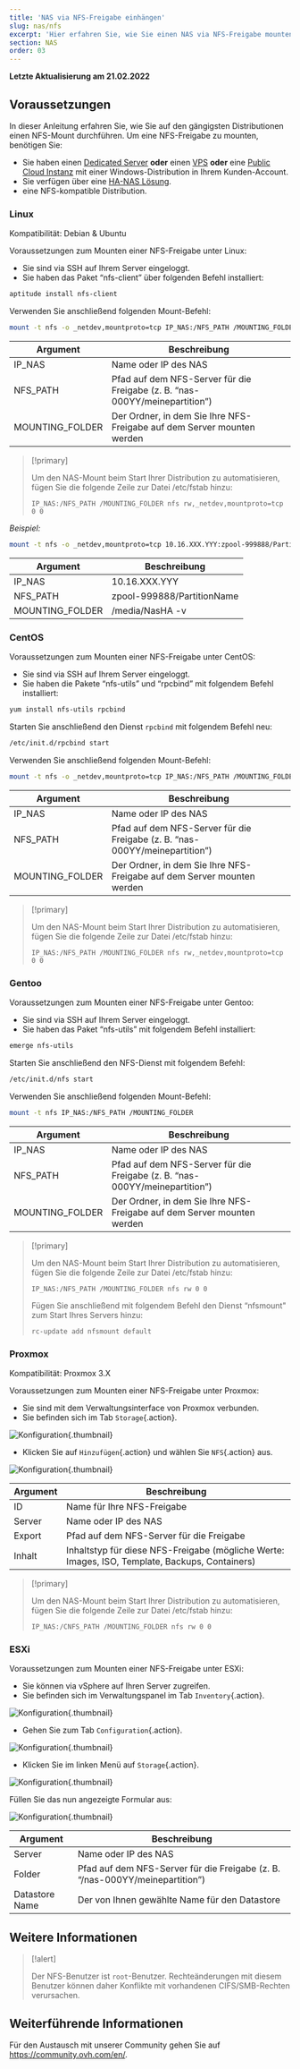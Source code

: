 ```yaml
---
title: 'NAS via NFS-Freigabe einhängen'
slug: nas/nfs
excerpt: 'Hier erfahren Sie, wie Sie einen NAS via NFS-Freigabe mounten.'
section: NAS
order: 03
---
```


**Letzte Aktualisierung am 21.02.2022**

## Voraussetzungen

In dieser Anleitung erfahren Sie, wie Sie auf den gängigsten Distributionen einen NFS-Mount durchführen. Um eine NFS-Freigabe zu mounten, benötigen Sie:

- Sie haben einen [Dedicated Server](https://www.ovhcloud.com/de/bare-metal/) **oder** einen [VPS](https://www.ovhcloud.com/de/vps/) **oder** eine [Public Cloud Instanz](https://www.ovhcloud.com/de/public-cloud/) mit einer Windows-Distribution in Ihrem Kunden-Account.
- Sie verfügen über eine [HA-NAS Lösung](https://www.ovh.de/nas/).
- eine NFS-kompatible Distribution.


### Linux

Kompatibilität: Debian & Ubuntu

Voraussetzungen zum Mounten einer NFS-Freigabe unter Linux:

- Sie sind via SSH auf Ihrem Server eingeloggt.
- Sie haben das Paket “nfs-client” über folgenden Befehl installiert:


```sh
aptitude install nfs-client
```

Verwenden Sie anschließend folgenden Mount-Befehl:


```sh
mount -t nfs -o _netdev,mountproto=tcp IP_NAS:/NFS_PATH /MOUNTING_FOLDER
```

|Argument|Beschreibung|
|---|---|
|IP_NAS|Name oder IP des NAS|
|NFS_PATH|Pfad auf dem NFS-Server für die Freigabe (z. B. “nas-000YY/meinepartition”)|
|MOUNTING_FOLDER|Der Ordner, in dem Sie Ihre NFS-Freigabe auf dem Server mounten werden|


> [!primary]
>
> Um den NAS-Mount beim Start Ihrer Distribution zu automatisieren, fügen Sie die folgende Zeile zur Datei /etc/fstab hinzu:
>
> ```
> IP_NAS:/NFS_PATH /MOUNTING_FOLDER nfs rw,_netdev,mountproto=tcp 0 0
> ```
>

*Beispiel:*

```sh
mount -t nfs -o _netdev,mountproto=tcp 10.16.XXX.YYY:zpool-999888/PartitionName /media/NasHA -v
```

|Argument|Beschreibung|
|---|---|
|IP_NAS|10.16.XXX.YYY|
|NFS_PATH|zpool-999888/PartitionName|
|MOUNTING_FOLDER|/media/NasHA -v|

### CentOS

Voraussetzungen zum Mounten einer NFS-Freigabe unter CentOS:

- Sie sind via SSH auf Ihrem Server eingeloggt.
- Sie haben die Pakete “nfs-utils” und “rpcbind” mit folgendem Befehl installiert:


```sh
yum install nfs-utils rpcbind
```

Starten Sie anschließend den Dienst `rpcbind` mit folgendem Befehl neu:


```sh
/etc/init.d/rpcbind start
```

Verwenden Sie anschließend folgenden Mount-Befehl:

```sh
mount -t nfs -o _netdev,mountproto=tcp IP_NAS:/NFS_PATH /MOUNTING_FOLDER
```

|Argument|Beschreibung|
|---|---|
|IP_NAS|Name oder IP des NAS|
|NFS_PATH|Pfad auf dem NFS-Server für die Freigabe (z. B. “nas-000YY/meinepartition”)|
|MOUNTING_FOLDER|Der Ordner, in dem Sie Ihre NFS-Freigabe auf dem Server mounten werden|


> [!primary]
>
> Um den NAS-Mount beim Start Ihrer Distribution zu automatisieren, fügen Sie die folgende Zeile zur Datei /etc/fstab hinzu:
>
> ```
> IP_NAS:/NFS_PATH /MOUNTING_FOLDER nfs rw,_netdev,mountproto=tcp 0 0
> ```
>

### Gentoo

Voraussetzungen zum Mounten einer NFS-Freigabe unter Gentoo:

- Sie sind via SSH auf Ihrem Server eingeloggt.
- Sie haben das Paket “nfs-utils” mit folgendem Befehl installiert:


```sh
emerge nfs-utils
```

Starten Sie anschließend den NFS-Dienst mit folgendem Befehl:

```sh
/etc/init.d/nfs start
```

Verwenden Sie anschließend folgenden Mount-Befehl:


```sh
mount -t nfs IP_NAS:/NFS_PATH /MOUNTING_FOLDER
```

|Argument|Beschreibung|
|---|---|
|IP_NAS|Name oder IP des NAS|
|NFS_PATH|Pfad auf dem NFS-Server für die Freigabe (z. B. “nas-000YY/meinepartition”)|
|MOUNTING_FOLDER|Der Ordner, in dem Sie Ihre NFS-Freigabe auf dem Server mounten werden|


> [!primary]
>
> Um den NAS-Mount beim Start Ihrer Distribution zu automatisieren, fügen Sie die folgende Zeile zur Datei /etc/fstab hinzu:
>
> ```
> IP_NAS:/NFS_PATH /MOUNTING_FOLDER nfs rw 0 0
> ```
>
> Fügen Sie anschließend mit folgendem Befehl den Dienst “nfsmount" zum Start Ihres Servers hinzu:
>
> ```
> rc-update add nfsmount default
> ```
>

### Proxmox

Kompatibilität: Proxmox 3.X

Voraussetzungen zum Mounten einer NFS-Freigabe unter Proxmox:

- Sie sind mit dem Verwaltungsinterface von Proxmox verbunden.
- Sie befinden sich im Tab `Storage`{.action}.


![Konfiguration](images/img_4647.jpg){.thumbnail}

- Klicken Sie auf `Hinzufügen`{.action} und wählen Sie `NFS`{.action} aus.


![Konfiguration](images/img_4648.jpg){.thumbnail}


|Argument|Beschreibung|
|---|---|
|ID|Name für Ihre NFS-Freigabe|
|Server|Name oder IP des NAS|
|Export|Pfad auf dem NFS-Server für die Freigabe|
|Inhalt|Inhaltstyp für diese NFS-Freigabe (mögliche Werte: Images, ISO, Template, Backups, Containers)|


> [!primary]
>
> Um den NAS-Mount beim Start Ihrer Distribution zu automatisieren, fügen Sie die folgende Zeile zur Datei /etc/fstab hinzu:
>
> ```
> IP_NAS:/CNFS_PATH /MOUNTING_FOLDER nfs rw 0 0
> ```
>

### ESXi

Voraussetzungen zum Mounten einer NFS-Freigabe unter ESXi:

- Sie können via vSphere auf Ihren Server zugreifen.
- Sie befinden sich im Verwaltungspanel im Tab `Inventory`{.action}.


![Konfiguration](images/esxi_1.jpg){.thumbnail}

- Gehen Sie zum Tab `Configuration`{.action}.


![Konfiguration](images/esxi_2.jpg){.thumbnail}

- Klicken Sie im linken Menü auf `Storage`{.action}.


![Konfiguration](images/esxi_3.jpg){.thumbnail}

Füllen Sie das nun angezeigte Formular aus:


![Konfiguration](images/esxi_4.jpg){.thumbnail}

|Argument|Beschreibung|
|---|---|
|Server|Name oder IP des NAS|
|Folder|Pfad auf dem NFS-Server für die Freigabe (z. B. “/nas-000YY/meinepartition”)|
|Datastore Name|Der von Ihnen gewählte Name für den Datastore|


## Weitere Informationen


> [!alert]
>
> Der NFS-Benutzer ist `root`-Benutzer. Rechteänderungen mit diesem Benutzer können daher Konflikte mit vorhandenen CIFS/SMB-Rechten verursachen.
>

## Weiterführende Informationen

Für den Austausch mit unserer Community gehen Sie auf <https://community.ovh.com/en/>.
